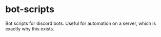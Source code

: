 # bot-scripts
Bot scripts for discord bots. Useful for automation on a server, which is exactly why this exists.
